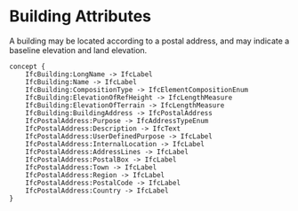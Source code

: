 Building Attributes
===================

A building may be located according to a postal address, and may indicate a baseline elevation and land elevation.

```
concept {
    IfcBuilding:LongName -> IfcLabel
    IfcBuilding:Name -> IfcLabel
    IfcBuilding:CompositionType -> IfcElementCompositionEnum
    IfcBuilding:ElevationOfRefHeight -> IfcLengthMeasure
    IfcBuilding:ElevationOfTerrain -> IfcLengthMeasure
    IfcBuilding:BuildingAddress -> IfcPostalAddress
    IfcPostalAddress:Purpose -> IfcAddressTypeEnum
    IfcPostalAddress:Description -> IfcText
    IfcPostalAddress:UserDefinedPurpose -> IfcLabel
    IfcPostalAddress:InternalLocation -> IfcLabel
    IfcPostalAddress:AddressLines -> IfcLabel
    IfcPostalAddress:PostalBox -> IfcLabel
    IfcPostalAddress:Town -> IfcLabel
    IfcPostalAddress:Region -> IfcLabel
    IfcPostalAddress:PostalCode -> IfcLabel
    IfcPostalAddress:Country -> IfcLabel
}
```
